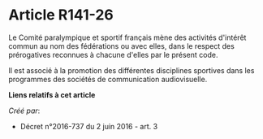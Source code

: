 # Article R141-26

Le  Comité paralympique et sportif français mène des activités d'intérêt  commun au nom des fédérations ou avec elles, dans
le respect des  prérogatives reconnues à chacune d'elles par le présent code. 

Il est associé à la promotion des différentes disciplines sportives  dans les programmes des sociétés de communication
audiovisuelle.

**Liens relatifs à cet article**

_Créé par_:

  - Décret n°2016-737 du 2 juin 2016 - art. 3
